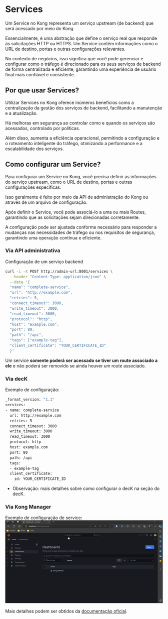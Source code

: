 # Services

Um Service no Kong representa um serviço upstream (de backend) que será acessado por meio do Kong.

Essencialmente, é uma abstração que define o serviço real que responde às solicitações HTTP ou HTTPS. Um Service contém informações como o URL de destino, portas e outras configurações relevantes.

No contexto de negócios, isso significa que você pode gerenciar e configurar como o tráfego é direcionado para os seus serviços de backend de forma centralizada e eficiente, garantindo uma experiência de usuário final mais confiável e consistente.

## Por que usar Services?

Utilizar Services no Kong oferece inúmeros benefícios como a centralização da gestão dos serviços de backend, facilitando a manutenção e a atualização.

Há melhoras em segurança ao controlar como e quando os serviços são acessados, controlado por políticas.

Além disso, aumenta a eficiência operacional, permitindo a configuração e o roteamento inteligente do tráfego, otimizando a performance e a escalabilidade dos serviços.

## Como configurar um Service?

Para configurar um Service no Kong, você precisa definir as informações do serviço upstream, como o URL de destino, portas e outras configurações específicas.

Isso geralmente é feito por meio da API de administração do Kong ou através de um arquivo de configuração.

Após definir o Service, você pode associá-lo a uma ou mais Routes, garantindo que as solicitações sejam direcionadas corretamente.

A configuração pode ser ajustada conforme necessário para responder a mudanças nas necessidades de tráfego ou nos requisitos de segurança, garantindo uma operação contínua e eficiente.

### Via API administrativa

Configuração de um serviço backend

```bash
curl -i -X POST http://admin-url:8001/services \
  --header "Content-Type: application/json" \
  --data '{
  "name": "complete-service",
  "url": "http://example.com",
  "retries": 5,
  "connect_timeout": 3000,
  "write_timeout": 3000,
  "read_timeout": 3000,
  "protocol": "http",
  "host": "example.com",
  "port": 80,
  "path": "/api",
  "tags": ["example-tag"],
  "client_certificate": "YOUR_CERTIFICATE_ID"
  }'
```

Um service **somente poderá ser acessado se tiver um route associado a ele** e não poderá ser removido se ainda houver um route associado.

### Via decK

Exemplo de configuração:

```bash
_format_version: "1.1"
services:
- name: complete-service
  url: http://example.com
  retries: 5
  connect_timeout: 3000
  write_timeout: 3000
  read_timeout: 3000
  protocol: http
  host: example.com
  port: 80
  path: /api
  tags:
  - example-tag
  client_certificate:
    id: YOUR_CERTIFICATE_ID
```

- Observação: mais detalhes sobre como configurar o decK na seção do decK.

### Via Kong Manager

Exemplo de configuração de service:
![Grafana](/docs/assets/gifs/kong/integrations/grafana.gif)

Mais detalhes podem ser obtidos da [documentação oficial](https://docs.konghq.com/gateway/latest/key-concepts/services/).
